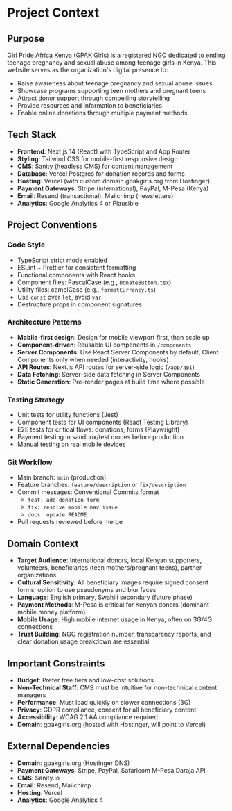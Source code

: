 # Project Context

## Purpose
Girl Pride Africa Kenya (GPAK Girls) is a registered NGO dedicated to ending teenage pregnancy and sexual abuse among teenage girls in Kenya. This website serves as the organization's digital presence to:
- Raise awareness about teenage pregnancy and sexual abuse issues
- Showcase programs supporting teen mothers and pregnant teens
- Attract donor support through compelling storytelling
- Provide resources and information to beneficiaries
- Enable online donations through multiple payment methods

## Tech Stack
- **Frontend**: Next.js 14 (React) with TypeScript and App Router
- **Styling**: Tailwind CSS for mobile-first responsive design
- **CMS**: Sanity (headless CMS) for content management
- **Database**: Vercel Postgres for donation records and forms
- **Hosting**: Vercel (with custom domain gpakgirls.org from Hostinger)
- **Payment Gateways**: Stripe (international), PayPal, M-Pesa (Kenya)
- **Email**: Resend (transactional), Mailchimp (newsletters)
- **Analytics**: Google Analytics 4 or Plausible

## Project Conventions

### Code Style
- TypeScript strict mode enabled
- ESLint + Prettier for consistent formatting
- Functional components with React hooks
- Component files: PascalCase (e.g., `DonateButton.tsx`)
- Utility files: camelCase (e.g., `formatCurrency.ts`)
- Use `const` over `let`, avoid `var`
- Destructure props in component signatures

### Architecture Patterns
- **Mobile-first design**: Design for mobile viewport first, then scale up
- **Component-driven**: Reusable UI components in `/components`
- **Server Components**: Use React Server Components by default, Client Components only when needed (interactivity, hooks)
- **API Routes**: Next.js API routes for server-side logic (`/app/api`)
- **Data Fetching**: Server-side data fetching in Server Components
- **Static Generation**: Pre-render pages at build time where possible

### Testing Strategy
- Unit tests for utility functions (Jest)
- Component tests for UI components (React Testing Library)
- E2E tests for critical flows: donations, forms (Playwright)
- Payment testing in sandbox/test modes before production
- Manual testing on real mobile devices

### Git Workflow
- Main branch: `main` (production)
- Feature branches: `feature/description` or `fix/description`
- Commit messages: Conventional Commits format
  - `feat: add donation form`
  - `fix: resolve mobile nav issue`
  - `docs: update README`
- Pull requests reviewed before merge

## Domain Context
- **Target Audience**: International donors, local Kenyan supporters, volunteers, beneficiaries (teen mothers/pregnant teens), partner organizations
- **Cultural Sensitivity**: All beneficiary images require signed consent forms; option to use pseudonyms and blur faces
- **Language**: English primary, Swahili secondary (future phase)
- **Payment Methods**: M-Pesa is critical for Kenyan donors (dominant mobile money platform)
- **Mobile Usage**: High mobile internet usage in Kenya, often on 3G/4G connections
- **Trust Building**: NGO registration number, transparency reports, and clear donation usage breakdown are essential

## Important Constraints
- **Budget**: Prefer free tiers and low-cost solutions
- **Non-Technical Staff**: CMS must be intuitive for non-technical content managers
- **Performance**: Must load quickly on slower connections (3G)
- **Privacy**: GDPR compliance, consent for all beneficiary content
- **Accessibility**: WCAG 2.1 AA compliance required
- **Domain**: gpakgirls.org (hosted with Hostinger, will point to Vercel)

## External Dependencies
- **Domain**: gpakgirls.org (Hostinger DNS)
- **Payment Gateways**: Stripe, PayPal, Safaricom M-Pesa Daraja API
- **CMS**: Sanity.io
- **Email**: Resend, Mailchimp
- **Hosting**: Vercel
- **Analytics**: Google Analytics 4
